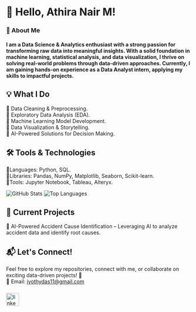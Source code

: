 # 👋 Hello, Athira Nair M!
### 🚀 About Me
#### I am a Data Science & Analytics enthusiast with a strong passion for transforming raw data into meaningful insights. With a solid foundation in machine learning, statistical analysis, and data visualization, I thrive on solving real-world problems through data-driven approaches. Currently, I am gaining hands-on experience as a Data Analyst intern, applying my skills to impactful projects.
## 💡 What I Do
🔹 Data Cleaning & Preprocessing. <br>
🔹 Exploratory Data Analysis (EDA). <br>
🔹 Machine Learning Model Development. <br>
🔹 Data Visualization & Storytelling. <br>
🔹 AI-Powered Solutions for Decision Making. <br>

## 🛠️ Tools & Technologies
🔹Languages: Python, SQL. <br>
🔹Libraries: Pandas, NumPy, Matplotlib, Seaborn, Scikit-learn. <br>
🔹Tools: Jupyter Notebook, Tableau, Alteryx. <br>

<!--############################################################ Github Stats and Top Languages ########################################################-->
![GitHub Stats](https://github-readme-stats.vercel.app/api?username=JYOTHY-DAS&theme=dracula&show_icons=true)
![Top Languages](https://github-readme-stats.vercel.app/api/top-langs?username=JYOTHY-DAS&locale=en&hide_title=false&layout=compact&card_width=320&langs_count=5&theme=dracula&hide_border=false)


## 📌 Current Projects
🔹 AI-Powered Accident Cause Identification – Leveraging AI to analyze accident data and identify root causes.

## 📬 Let's Connect!
Feel free to explore my repositories, connect with me, or collaborate on exciting data-driven projects! 🚀 <br>
📧 Email: jyothydas11@gmail.com <br>
###

###

<div align="left">
<a href='https://www.linkedin.com/in/jyothy-das/'>
  <img src="https://img.shields.io/static/v1?message=LinkedIn&logo=linkedin&label=&color=0077B5&logoColor=white&labelColor=&style=for-the-badge" height="35" alt="linkedin logo"  />
  </a>
</div>
